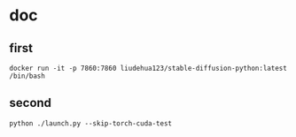 # doc

## first

```shell
docker run -it -p 7860:7860 liudehua123/stable-diffusion-python:latest /bin/bash
```

## second

```shell
python ./launch.py --skip-torch-cuda-test
```
